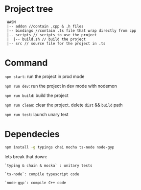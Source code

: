 # Project tree
```
 WASM
 |-- addon //contain .cpp & .h files
 |-- bindings //contain .ts file that wrap directly from cpp
 |-- scripts // scripts to use the project
 |	|-- build.sh // build the project
 |-- src // source file for the project in .ts
```

# Command
`npm start`: run the project in prod mode

`npm run dev`: run the project in dev mode with nodemon

`npm run build`: build the project

`npm run clean`: clear the project. delete `dist` && `build` path

`npm run test`: launch unary test

# Dependecies
```bash
npm install -g typings chai mocha ts-node node-gyp
```

lets break that down:

	`typing & chain & mocka` : unitary tests

	`ts-node`: compile typescript code

	`node-gyp`: compile C++ code
